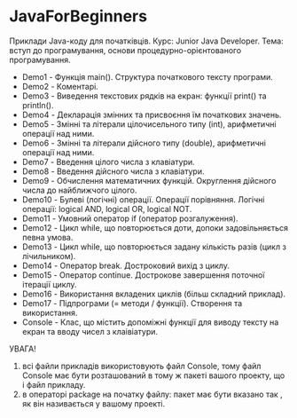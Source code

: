 # JavaForBeginners

Приклади Java-коду для початківців.
Курс: Junior Java Developer.
Тема: вступ до програмування, основи процедурно-орієнтованого програмування.

* Demo1 - Функція main(). Структура початкового тексту програми.
* Demo2 - Коментарі.
* Demo3 - Виведення текстових рядків на екран: функції print() та println().
* Demo4 - Декларація змінних та присвоєння їм початкових значень.
* Demo5 - Змінні та літерали цілочисельного типу (int), арифметичні операції над ними.
* Demo6 - Змінні та літерали дійсного типу (double), арифметичні операції над ними.
* Demo7 - Введення цілого числа з клавіатури.
* Demo8 - Введення дійсного числа з клавіатури.
* Demo9 - Обчислення математичних функцій. Округлення дійсного числа до найближчого цілого.
* Demo10 - Булеві (логічні) операції. Операції порівняння. Логічні операції: logical AND, logical OR, logical NOT.
* Demo11 - Умовний оператор if (оператор розгалуження).
* Demo12 - Цикл while, що повторюється доти, допоки задовільняється певна умова.
* Demo13 - Цикл while, що повторюється задану кількість разів (цикл з лічильником).
* Demo14 - Оператор break. Достроковий вихід з циклу.
* Demo15 - Оператор continue. Дострокове завершення поточної ітерації циклу.
* Demo16 - Використання вкладених циклів (більш складний приклад).
* Demo17 - Підпрограми (= методи / функції). Створення та використання.
* Console - Клас, що містить допоміжні функції для виводу тексту на екран та вводу чисел з клаівіатури.

УВАГА! 
1) всі файли прикладів використовують файл Console, тому файл Console має бути розташований в тому ж пакеті вашого проекту, що і файл прикладу.
2) в операторі package на початку файлу: пакет має бути вказано так , як він називається у вашому проекті.

